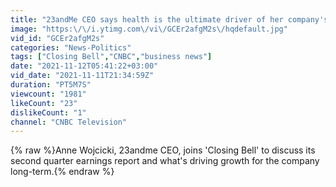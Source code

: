 ```yaml
---
title: "23andMe CEO says health is the ultimate driver of her company's long-term growth"
image: "https:\/\/i.ytimg.com\/vi\/GCEr2afgM2s\/hqdefault.jpg"
vid_id: "GCEr2afgM2s"
categories: "News-Politics"
tags: ["Closing Bell","CNBC","business news"]
date: "2021-11-12T05:41:22+03:00"
vid_date: "2021-11-11T21:34:59Z"
duration: "PT5M7S"
viewcount: "1981"
likeCount: "23"
dislikeCount: "1"
channel: "CNBC Television"
---
```

{% raw %}Anne Wojcicki, 23andme CEO, joins 'Closing Bell' to discuss its second quarter earnings report and what's driving growth for the company long-term.{% endraw %}
